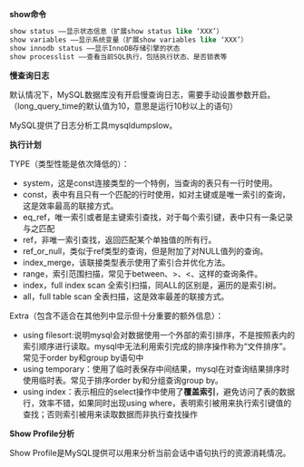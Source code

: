 
**show命令**

```SQL
show status ——显示状态信息（扩展show status like ‘XXX’）
show variables ——显示系统变量（扩展show variables like ‘XXX’）
show innodb status ——显示InnoDB存储引擎的状态
show processlist ——查看当前SQL执行，包括执行状态、是否锁表等
```

**慢查询日志**

默认情况下，MySQL数据库没有开启慢查询日志，需要手动设置参数开启。（long_query_time的默认值为10，意思是运行10秒以上的语句）

MySQL提供了日志分析工具mysqldumpslow。

**执行计划**

TYPE（类型性能是依次降低的）：

- system，这是const连接类型的一个特例，当查询的表只有一行时使用。
- const，表中有且只有一个匹配的行时使用，如对主键或是唯一索引的查询，这是效率最高的联接方式。
- eq_ref，唯一索引或者是主键索引查找，对于每个索引键，表中只有一条记录与之匹配
- ref，非唯一索引查找，返回匹配某个单独值的所有行。
- ref_or_null，类似于ref类型的查询，但是附加了对NULL值列的查询。
- index_merge，该联接类型表示使用了索引合并优化方法。
- range，索引范围扫描，常见于between、>、<、这样的查询条件。
- index，full index scan 全索引扫描，同ALL的区别是，遍历的是索引树。
- all，full table scan 全表扫描，这是效率最差的联接方式。

Extra（包含不适合在其他列中显示但十分重要的额外信息）：
- using filesort:说明mysql会对数据使用一个外部的索引排序，不是按照表内的索引顺序进行读取。mysql中无法利用索引完成的排序操作称为“文件排序”。常见于order by和group by语句中
- using temporary：使用了临时表保存中间结果，mysql在对查询结果排序时使用临时表。常见于排序order by和分组查询group by。
- using index：表示相应的select操作中使用了**覆盖索引**，避免访问了表的数据行，效率不错，如果同时出现using where，表明索引被用来执行索引键值的查找；否则索引被用来读取数据而非执行查找操作

**Show Profile分析**

Show Profile是MySQL提供可以用来分析当前会话中语句执行的资源消耗情况。

